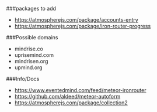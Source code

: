 ###packages to add

* https://atmospherejs.com/package/accounts-entry
* https://atmospherejs.com/package/iron-router-progress

###Possible domains 

* mindrise.co
* uprisemind.com
* mindrisen.org
* upmind.org

###Info/Docs

* https://www.eventedmind.com/feed/meteor-ironrouter
* https://github.com/aldeed/meteor-autoform
* https://atmospherejs.com/package/collection2